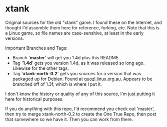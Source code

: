 # xtank
Original sources for the old "xtank" game. I found these on the Internet, and thought I'd assemble them here for reference, forking, etc. Note that this is a Linux game, so file names are case-sensitive, at least in the early versions.

Important Branches and Tags:
* Branch '**master**' will get you 1.4d plus this README.
* Tag '**1.4d**' gets you version 1.4d, as it was released so long ago. Likewise for the other tags.
* Tag '**xtank-north-0.2**' gets you sources for a version that was packaged up for Debian. Found at [quozl.linux.org.au](https://quozl.linux.org.au/xtank). Appears to be branched off of 1.3f, which is where I put it.

I don't know the history or quality of any of this source, I'm just putting it here for historical purposes.

If you do anything with this repo, I'd recommend you check out 'master', then try to merge xtank-north-0.2 to create the One True Repo, then post that somewhere so we have it. Then you can work from there.
